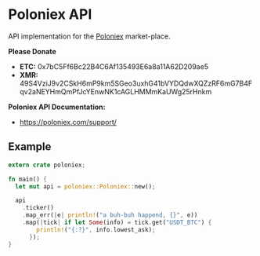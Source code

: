 # Poloniex API

API implementation for the [Poloniex](https://poloniex.com/) market-place.

**Please Donate**

+ **ETC:** 0x7bC5Ff6Bc22B4C6Af135493E6a8a11A62D209ae5
+ **XMR:** 49S4VziJ9v2CSkH6mP9km5SGeo3uxhG41bVYDQdwXQZzRF6mG7B4Fqv2aNEYHmQmPfJcYEnwNK1cAGLHMMmKaUWg25rHnkm

**Poloniex API Documentation:**
+ https://poloniex.com/support/


## Example

```rust
extern crate poloniex;

fn main() {
  let mut api = poloniex::Poloniex::new();

  api
    .ticker()
    .map_err(|e| println!("a buh-buh happend, {}", e))
    .map(|tick| if let Some(info) = tick.get("USDT_BTC") {
        println!("{:?}", info.lowest_ask);
      });
}
```
